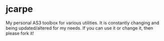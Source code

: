 jcarpe
======

My personal AS3 toolbox for various utilities. It is constantly changing and being updated/altered for my needs. If you can use it or change it, then please fork it!